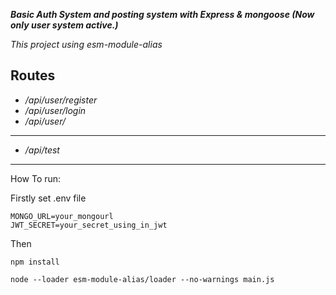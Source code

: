 ***_Basic Auth System and posting system with Express & mongoose (Now only user system active.)_***

*This project using esm-module-alias*


Routes
---

- */api/user/register*
- */api/user/login*
- */api/user/*

---

- */api/test*

---

How To run: 

Firstly set .env file

```env
MONGO_URL=your_mongourl
JWT_SECRET=your_secret_using_in_jwt
```
Then
```shell 
npm install

node --loader esm-module-alias/loader --no-warnings main.js
```